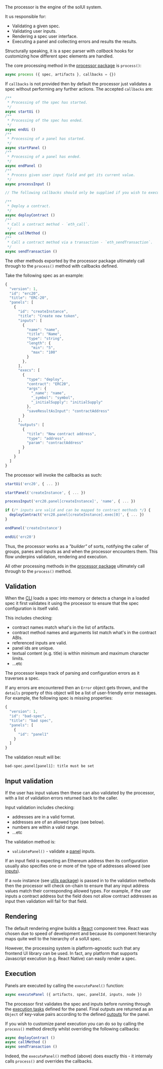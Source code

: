 The processor is the engine of the solUI system.

It us responsible for:

* Validating a given spec.
* Validating user inputs.
* Rendering a spec user interface.
* Executing a panel and collecting errors and results the results.

Structurally speaking, it is a spec parser with _callback_ hooks for customizing how
different spec elements are handled.

The core processing method in the [processor package](https://www.npmjs.com/package/@solui/processor) is `process()`:

```js
async process ({ spec, artifacts }, callbacks = {})
```

If `callbacks` is not provided then by default the processor just validates a
spec without performing any further actions. The accepted `callbacks` are:

```js
/**
 * Processing of the spec has started.
 */
async startUi ()
/**
 * Processing of the spec has ended.
 */
async endUi ()
/**
 * Processing of a panel has started.
 */
async startPanel ()
/**
 * Processing of a panel has ended.
 */
async endPanel ()
/**
 * Process given user input field and get its current value.
 */
async processInput ()

// The following callbacks should only be supplied if you wish to execute the spec

/**
 * Deploy a contract.
 */
async deployContract ()
/**
 * Call a contract method - `eth_call`.
 */
async callMethod ()
/**
 * Call a contract method via a transaction - `eth_sendTransaction`.
 */
async sendTransaction ()
```

The other methods exported by the processor package ultimately call through to
the `process()` method with callbacks defined.

Take the following spec as an example:

```js
{
  "version": 1,
  "id": "erc20",
  "title": "ERC-20",
  "panels": [
    {
      "id": "createInstance",
      "title": "Create new token",
      "inputs": [
        {
          "name": "name",
          "title": "Name",
          "type": "string",
          "length": {
            "min": "5",
            "max": "100"
          }
        },
      ],
      "execs": [
        {
          "type": "deploy",
          "contract": "ERC20",
          "args": {
            "_name": "name",
            "_symbol": "symbol",
            "_initialSupply": "initialSupply"
          },
          "saveResultAsInput": "contractAddress"
        }
      ],
      "outputs": [
        {
          "title": "New contract address",
          "type": "address",
          "param": "contractAddress"
        }
      ]
    }
  ]
}
```

The processor will invoke the callbacks as such:

```js
startUi('erc20', { ... })

startPanel('createInstance', { ... })

processInput('erc20.panel[createInstance]', 'name', { ... })

if (/* inputs are valid and can be mapped to contract methods */) {
  deployContract('erc20.panel[createInstance].exec[0]', { ... })
}

endPanel('createInstance')

endUi('erc20')
```

Thus, the processor works as a _"builder"_ of sorts, notifying the caller of
groups, panes and inputs as and when the processor encounters them. This flow
underpins validation, rendering and execution.

All other processing methods in the [processor package](https://www.npmjs.com/package/@solui/processor) ultimately call through to the `process()` method.

## Validation

When the [CLI](../../CommandLine) loads a spec into memory or detects a
change in a loaded spec it first validates it using the processor to ensure
that the spec configuration is itself valid.

This includes checking:

* contract names match what's in the list of artifacts.
* contract method names and arguments list match what's in the contract ABIs.
* referenced inputs are valid.
* panel ids are unique.
* textual content (e.g. title) is within minimum and maximum character limits.
* ...etc

The processor keeps track of parsing and configuration errors as it traverses a
spec.

If any errors are encountered then an `Error` object gets thrown, and the `details`
property of this object will be a list of user-friendly error messages. For
example, the following spec is missing properties:

```js
{
  "version": 1,
  "id": "bad-spec",
  "title": "bad spec",
  "panels": [
    {
      "id": "panel1"
    }
  ]
}
```

The validation result will be:

```
bad-spec.panel[panel1]: title must be set
```

## Input validation

If the user has input values then these can also validated by the processor,
with a list of validation errors returned back to the caller.

Input validation includes checking:

* addresses are in a valid format.
* addresses are of an allowed type (see below).
* numbers are within a valid range.
* ...etc

The validation method is:

* `validatePanel()` - validate a [panel](../../Specification/Panels) inputs.

If an input field is expecting an Ethereum address then its configuration
usually also specifies one or more of the type of addresses allowed (see [inputs](../../Specification/Inputs)).

If a `node` instance (see [utils package](https://www.npmjs.com/package/@solui/utils)) is passed in to the validation methods then the
processor will check on-chain to ensure that any input address values match
their corresponding allowed types. For example, if the user inputs a contract
address but the field does not allow contract addresses as input then validation will fail for
that field.

## Rendering

The default rendering engine builds a [React](https://reactjs.org) component tree. React was
chosen due to speed of development and because its component hierarchy maps
quite well to the hierarchy of a solUI spec.

However, the processing
system is platform-agnostic such that any frontend UI library can
be used. In fact, any platform that supports Javascript execution (e.g. React Native)
can easily render a spec.

## Execution

Panels are executed by calling the `executePanel()` function:

```js
async executePanel ({ artifacts, spec, panelId, inputs, node })
```

The processor first validates the spec and inputs before running through the
[execution tasks](../../Specification/Execs) defined for the panel. Final outputs are  returned as an `Object`
of key-value pairs according to the defined [outputs](../../Specification/Outputs) for the panel.

If you wish to customize panel execution you can do so by calling the `process()`
method directly whilst overriding the following callbacks:

```js
async deployContract ()
async callMethod ()
async sendTransaction ()
```

Indeed, the `executePanel()` method (above) does exactly this - it internaly calls `process()` and overrides
the callbacks.